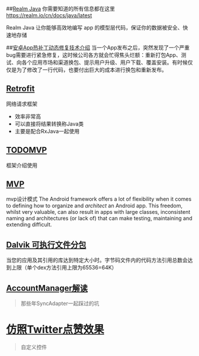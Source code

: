 ##<a href="/realm">Realm Java</a>
你需要知道的所有信息都在这里
<https://realm.io/cn/docs/java/latest>

Realm Java 让你能够高效地编写 app 的模型层代码，保证你的数据被安全、快速地存储


##<a href="/hotfix">安卓App热补丁动态修复技术介绍</a> 
当一个App发布之后，突然发现了一个严重bug需要进行紧急修复，这时候公司各方就会忙得焦头烂额：重新打包App、测试、向各个应用市场和渠道换包、提示用户升级、用户下载、覆盖安装。有时候仅仅是为了修改了一行代码，也要付出巨大的成本进行换包和重新发布。

## <a href="retrofit">Retrofit</a> ##
网络请求框架  

* 效率非常高  
* 可以直接将结果转换称Java类  
* 主要是配合RxJava一起使用  



## <a href="todo-mvp">TODOMVP</a> ##
框架介绍使用


## <a href="GoogleAndroid-MVP">MVP</a> ##
mvp设计模式
The Android framework offers a lot of flexibility when it comes to defining how
to organize and <em>architect</em> an Android app. This freedom, whilst very valuable, can also result in apps
with large classes, inconsistent naming and architectures (or lack of) that can
make testing, maintaining and extending difficult.

## <a href="multidex">Dalvik 可执行文件分包</a>

当您的应用及其引用的库达到特定大小时。字节码文件内的代码方法引用总数会达到上限（单个dex方法引用上限为65536=64K）

## <a href="AccountManager">AccountManager解读</a>

> 那些年SyncAdapter一起踩过的坑

# <a href="custome">仿照Twitter点赞效果</a>

> 自定义控件